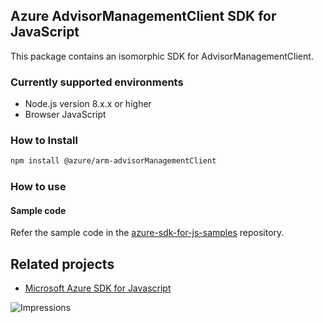 ## Azure AdvisorManagementClient SDK for JavaScript

This package contains an isomorphic SDK for AdvisorManagementClient.

### Currently supported environments

- Node.js version 8.x.x or higher
- Browser JavaScript

### How to Install

```bash
npm install @azure/arm-advisorManagementClient
```

### How to use

#### Sample code

Refer the sample code in the [azure-sdk-for-js-samples](https://github.com/Azure/azure-sdk-for-js-samples) repository.

## Related projects

- [Microsoft Azure SDK for Javascript](https://github.com/Azure/azure-sdk-for-js)


![Impressions](https://azure-sdk-impressions.azurewebsites.net/api/impressions/azure-sdk-for-js%2Fsdk%2Fcdn%2Farm-cdn%2FREADME.png)